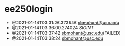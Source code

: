 # ee250login

- @2021-01-14T03:31:26.373546	sbmohant@usc.edu
- @2021-01-14T03:36:00.274024	*SIGINT*
- @2021-01-14T03:37:42	sbmohant@usc.edu(FAILED)
- @2021-01-14T03:38:24	sbmohant@usc.edu